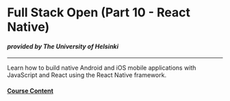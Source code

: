 # Full Stack Open (Part 10 - React Native)
#### _provided by The University of Helsinki_
___

Learn how to build native Android and iOS mobile applications with JavaScript and React using the React Native framework.

#### [Course Content](https://fullstackopen.com/en/part10)
